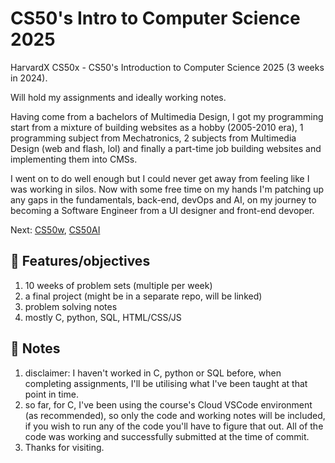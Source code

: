# CS50's Intro to Computer Science 2025

HarvardX CS50x - CS50's Introduction to Computer Science 2025 (3 weeks in 2024).

Will hold my assignments and ideally working notes.

Having come from a bachelors of Multimedia Design, I got my programming start from a mixture of building websites as a hobby (2005-2010 era), 1 programming subject from Mechatronics, 2 subjects from Multimedia Design (web and flash, lol) and finally a part-time job building websites and implementing them into CMSs.

I went on to do well enough but I could never get away from feeling like I was working in silos. Now with some free time on my hands I'm patching up any gaps in the fundamentals, back-end, devOps and AI, on my journey to becoming a Software Engineer from a UI designer and front-end devoper.

Next: [CS50w](https://www.edx.org/learn/web-development/harvard-university-cs50-s-web-programming-with-python-and-javascript), [CS50AI](https://www.edx.org/learn/artificial-intelligence/harvard-university-cs50-s-introduction-to-artificial-intelligence-with-python)

## 🏁 Features/objectives

1. 10 weeks of problem sets (multiple per week)
2. a final project (might be in a separate repo, will be linked)
3. problem solving notes
4. mostly C, python, SQL, HTML/CSS/JS

## 📝 Notes

1. disclaimer: I haven't worked in C, python or SQL before, when completing assignments, I'll be utilising what I've been taught at that point in time.
2. so far, for C, I've been using the course's Cloud VSCode environment (as recommended), so only the code and working notes will be included, if you wish to run any of the code you'll have to figure that out. All of the code was working and successfully submitted at the time of commit.
3. Thanks for visiting.
